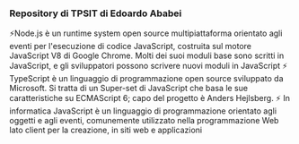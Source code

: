 ### Repository di TPSIT di Edoardo Ababei 

⚡Node.js è un runtime system open source multipiattaforma orientato agli eventi per l'esecuzione di codice JavaScript, costruita sul motore JavaScript V8 di Google Chrome. Molti dei suoi moduli base sono scritti in JavaScript, e gli sviluppatori possono scrivere nuovi moduli in JavaScript
⚡ TypeScript è un linguaggio di programmazione open source sviluppato da Microsoft. Si tratta di un Super-set di JavaScript che basa le sue caratteristiche su ECMAScript 6; capo del progetto è Anders Hejlsberg.
⚡ In informatica JavaScript è un linguaggio di programmazione orientato agli oggetti e agli eventi, comunemente utilizzato nella programmazione Web lato client per la creazione, in siti web e applicazioni



